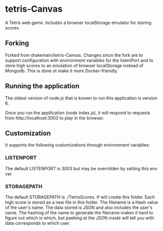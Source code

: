 # tetris-Canvas
A Tetris web game. Includes a browser localStorage emulator for storing scores.

## Forking

Forked from drakemain/tetris-Canvas.  Changes since the fork are to support configuration with environment variables for the listenPort and to store high scores to an emulation of browser localStorage instead of Mongodb.  This is done ot make it more Docker-friendly.

## Running the application

The oldest version of node.js that is known to run this application is version 6.

Once you run the applilcation (node index.js), it will respond to requests from http://localhost:3003 to play in the browser.

## Customization

It supports the following customizations through environment variables:

### LISTENPORT

The default LISTENPORT is 3003 but may be overridden by setting this env var.

### STORAGEPATH

The default STORAGEPATH is ./TetrisScores.  If will create this folder.  Each high score is stored as a new file in this folder.  The filename is a Hash value of the user's name.  The data stored is JSON and also includes the user's name.  The hashing of the name to generate the filename makes it hard to figure out which is which, but peeking at the JSON inside will tell you with data corresponds to which user.
